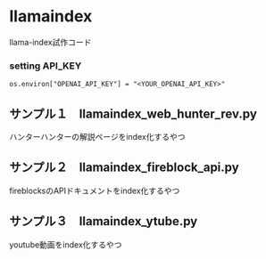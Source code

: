 # llamaindex

llama-index試作コード

### setting API_KEY

`os.environ["OPENAI_API_KEY"] = "<YOUR_OPENAI_API_KEY>"`

## サンプル１　llamaindex_web_hunter_rev.py

ハンターハンターの解説ページをindex化するやつ

## サンプル２　llamaindex_fireblock_api.py

fireblocksのAPIドキュメントをindex化するやつ

## サンプル３　llamaindex_ytube.py

youtube動画をindex化するやつ
